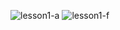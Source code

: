![lesson1-a](https://github.com/user-attachments/assets/9e1e2205-eb81-40f9-abe4-a0466faab42b)
![lesson1-f](https://github.com/user-attachments/assets/08aca24f-422a-4912-967f-7d6d3626c852)
